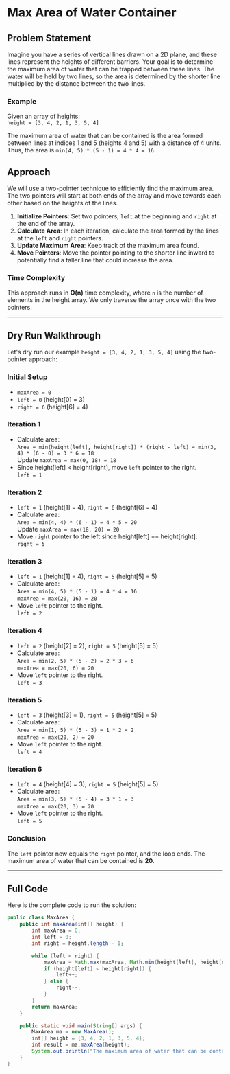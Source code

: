 

# Max Area of Water Container

## Problem Statement

Imagine you have a series of vertical lines drawn on a 2D plane, and these lines represent the heights of different barriers. Your goal is to determine the maximum area of water that can be trapped between these lines. The water will be held by two lines, so the area is determined by the shorter line multiplied by the distance between the two lines.

### Example

Given an array of heights:  
`height = [3, 4, 2, 1, 3, 5, 4]`

The maximum area of water that can be contained is the area formed between lines at indices 1 and 5 (heights 4 and 5) with a distance of 4 units. Thus, the area is `min(4, 5) * (5 - 1) = 4 * 4 = 16`.

## Approach

We will use a two-pointer technique to efficiently find the maximum area. The two pointers will start at both ends of the array and move towards each other based on the heights of the lines. 

1. **Initialize Pointers**: Set two pointers, `left` at the beginning and `right` at the end of the array.
2. **Calculate Area**: In each iteration, calculate the area formed by the lines at the `left` and `right` pointers.
3. **Update Maximum Area**: Keep track of the maximum area found.
4. **Move Pointers**: Move the pointer pointing to the shorter line inward to potentially find a taller line that could increase the area.

### Time Complexity

This approach runs in **O(n)** time complexity, where `n` is the number of elements in the height array. We only traverse the array once with the two pointers.

---

## Dry Run Walkthrough

Let's dry run our example `height = [3, 4, 2, 1, 3, 5, 4]` using the two-pointer approach:

### Initial Setup
- `maxArea = 0`
- `left = 0` (height[0] = 3)
- `right = 6` (height[6] = 4)

### Iteration 1
- Calculate area:  
  `Area = min(height[left], height[right]) * (right - left) = min(3, 4) * (6 - 0) = 3 * 6 = 18`  
  Update `maxArea = max(0, 18) = 18`
- Since height[left] < height[right], move `left` pointer to the right.  
  `left = 1`

### Iteration 2
- `left = 1` (height[1] = 4), `right = 6` (height[6] = 4)
- Calculate area:  
  `Area = min(4, 4) * (6 - 1) = 4 * 5 = 20`  
  Update `maxArea = max(18, 20) = 20`
- Move `right` pointer to the left since height[left] == height[right].  
  `right = 5`

### Iteration 3
- `left = 1` (height[1] = 4), `right = 5` (height[5] = 5)
- Calculate area:  
  `Area = min(4, 5) * (5 - 1) = 4 * 4 = 16`  
  `maxArea = max(20, 16) = 20`
- Move `left` pointer to the right.  
  `left = 2`

### Iteration 4
- `left = 2` (height[2] = 2), `right = 5` (height[5] = 5)
- Calculate area:  
  `Area = min(2, 5) * (5 - 2) = 2 * 3 = 6`  
  `maxArea = max(20, 6) = 20`
- Move `left` pointer to the right.  
  `left = 3`

### Iteration 5
- `left = 3` (height[3] = 1), `right = 5` (height[5] = 5)
- Calculate area:  
  `Area = min(1, 5) * (5 - 3) = 1 * 2 = 2`  
  `maxArea = max(20, 2) = 20`
- Move `left` pointer to the right.  
  `left = 4`

### Iteration 6
- `left = 4` (height[4] = 3), `right = 5` (height[5] = 5)
- Calculate area:  
  `Area = min(3, 5) * (5 - 4) = 3 * 1 = 3`  
  `maxArea = max(20, 3) = 20`
- Move `left` pointer to the right.  
  `left = 5`

### Conclusion
The `left` pointer now equals the `right` pointer, and the loop ends. The maximum area of water that can be contained is **20**.

---

## Full Code

Here is the complete code to run the solution:

```java
public class MaxArea {
    public int maxArea(int[] height) {
        int maxArea = 0;
        int left = 0;
        int right = height.length - 1;

        while (left < right) {
            maxArea = Math.max(maxArea, Math.min(height[left], height[right]) * (right - left));
            if (height[left] < height[right]) {
                left++;
            } else {
                right--;
            }
        }
        return maxArea;
    }

    public static void main(String[] args) {
        MaxArea ma = new MaxArea();
        int[] height = {3, 4, 2, 1, 3, 5, 4};
        int result = ma.maxArea(height);
        System.out.println("The maximum area of water that can be contained is: " + result);
    }
}
```

